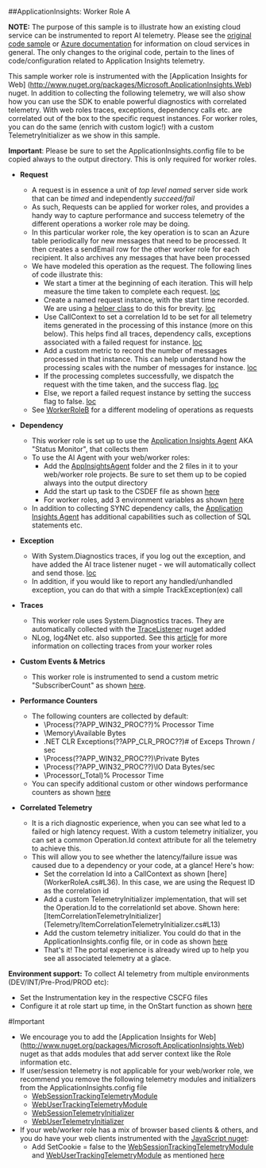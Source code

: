 ﻿##ApplicationInsights: Worker Role A

**NOTE:** The purpose of this sample is to illustrate how an existing cloud service can be instrumented to report AI telemetry. 
Please see the [original code sample](https://code.msdn.microsoft.com/windowsapps/Windows-Azure-Multi-Tier-eadceb36) or [Azure documentation](http://azure.microsoft.com/en-us/services/cloud-services/) for information on cloud services in general.
The only changes to the original code, pertain to the lines of code/configuration related to Application Insights telemetry.

This sample worker role is instrumented with the [Application Insights for Web] (http://www.nuget.org/packages/Microsoft.ApplicationInsights.Web) nuget. In addition to collecting the following telemetry, we will also show how you can use the SDK to enable powerful diagnostics with correlated telemetry. 
With web roles traces, exceptions, dependency calls etc. are correlated out of the box to the specific request instances. For worker roles, you can do the same (enrich with custom logic!) with a custom TelemetryInitializer as we show in this sample.

**Important**: Please be sure to set the ApplicationInsights.config file to be copied always to the output directory. This is only required for worker roles.

* **Request**
  * A request is in essence a unit of *top level named* server side work that can be *timed* and independently *succeed/fail*
  * As such, Requests can be applied for worker roles, and provides a handy way to capture performance and success telemetry of the different operations a worker role may be doing.
  * In this particular worker role, the key operation is to scan an Azure table periodically for new messages that need to be processed. It then creates a sendEmail row for the other worker role for each recipient. It also archives any messages that have been processed
  * We have modeled this operation as the request. The following lines of code illustrate this:
    * We start a timer at the beginning of each iteration. This will help measure the time taken to complete each request. [loc](WorkerRoleA.cs#L34)
    * Create a named request instance, with the start time recorded. We are using a [helper class](Telemetry/RequestTelemetryHelper.cs) to do this for brevity. [loc](WorkerRoleA.cs#L35)
	* Use CallContext to set a correlation Id to be set for all telemetry items generated in the processing of this instance (more on this below). This helps find all traces, dependency calls, exceptions associated with a failed request for instance. [loc](WorkerRoleA.cs#L36)
	* Add a custom metric to record the number of messages processed in that instance. This can help understand how the processing scales with the number of messages for instance. [loc](WorkerRoleA.cs#L58)
	* If the processing completes successfully, we dispatch the request with the time taken, and the success flag. [loc](WorkerRoleA.cs#L96)
	* Else, we report a failed request instance by setting the success flag to false. [loc](WorkerRoleA.cs#L108)      
  * See [WorkerRoleB](../WorkerRoleB) for a different modeling of operations as requests

* **Dependency**
  * This worker role is set up to use the [Application Insights Agent](http://azure.microsoft.com/en-us/documentation/articles/app-insights-monitor-performance-live-website-now/) AKA "Status Monitor", that collects them
  * To use the AI Agent with your web/worker roles:
    * Add the [AppInsightsAgent](AppInsightsAgent) folder and the 2 files in it to your web/worker role projects. Be sure to set them up to be copied always into the output directory
	* Add the start up task to the CSDEF file as shown [here](../AzureEmailService/ServiceDefinition.csdef#L24)
	* For worker roles, add 3 environment variables as shown [here](../AzureEmailService/ServiceDefinition.csdef#L34)
  * In addition to collecting SYNC dependency calls, the [Application Insights Agent](http://azure.microsoft.com/en-us/documentation/articles/app-insights-monitor-performance-live-website-now/) has additional capabilities such as collection of SQL statements etc.

* **Exception**
  * With System.Diagnostics traces, if you log out the exception, and have added the AI trace listener nuget - we will automatically collect and send those. [loc](WorkerRoleA.cs#L107)
  * In addition, if you would like to report any handled/unhandled exception, you can do that with a simple TrackException(ex) call 

* **Traces**
  * This worker role uses System.Diagnostics traces. They are automatically collected with the [TraceListener](http://www.nuget.org/packages/Microsoft.ApplicationInsights.TraceListener) nuget added
  * NLog, log4Net etc. also supported. See this [article](http://azure.microsoft.com/en-us/documentation/articles/app-insights-search-diagnostic-logs/) for more information on collecting traces from your worker roles

* **Custom Events & Metrics**
  * This worker role is instrumented to send a custom metric "SubscriberCount" as shown [here](WorkerRoleA.cs#L135).

* **Performance Counters**
  * The following counters are collected by default:
    * \Process(??APP_WIN32_PROC??)\% Processor Time
	* \Memory\Available Bytes
	* \.NET CLR Exceptions(??APP_CLR_PROC??)\# of Exceps Thrown / sec
	* \Process(??APP_WIN32_PROC??)\Private Bytes
	* \Process(??APP_WIN32_PROC??)\IO Data Bytes/sec
	* \Processor(_Total)\% Processor Time
  * You can specify additional custom or other windows performance counters as shown [here](ApplicationInsights.config#L14)

* **Correlated Telemetry**
  * It is a rich diagnostic experience, when you can see what led to a failed or high latency request. With a custom telemetry initializer, you can set a common Operation.Id context attribute for all the telemetry to achieve this.
  * This will allow you to see whether the latency/failure issue was caused due to a dependency or your code, at a glance! Here's how:
    * Set the correlation Id into a CallContext as shown [here] (WorkerRoleA.cs#L36). In this case, we are using the Request ID as the correlation id
	* Add a custom TelemetryInitializer implementation, that will set the Operation.Id to the correlationId set above. Shown here: [ItemCorrelationTelemetryInitializer] (Telemetry/ItemCorrelationTelemetryInitializer.cs#L13)
	* Add the custom telemetry initializer. You could do that in the ApplicationInsights.config file, or in code as shown [here](WorkerRoleA.cs#L233)
	* That's it! The portal experience is already wired up to help you see all associated telemetry at a glace.

**Environment support:** To collect AI telemetry from multiple environments (DEV/INT/Pre-Prod/PROD etc): 
* Set the Instrumentation key in the respective CSCFG files
* Configure it at role start up time, in the OnStart function as shown [here](WorkerRoleA.cs#L232)

#Important
* We encourage you to add the [Application Insights for Web] (http://www.nuget.org/packages/Microsoft.ApplicationInsights.Web) nuget as that adds modules that add server context like the Role information etc.
* If user/session telemetry is not applicable for your web/worker role, we recommend you remove the following telemetry modules and initializers from the ApplicationInsights.config file
  * [WebSessionTrackingTelemetryModule](ApplicationInsights.config#L34)
  * [WebUserTrackingTelemetryModule](ApplicationInsights.config#L35)
  * [WebSessionTelemetryInitializer](ApplicationInsights.config#L65)
  * [WebUserTelemetryInitializer](ApplicationInsights.config#L59)
* If your web/worker role has a mix of browser based clients & others, and you do have your web clients instrumented with the [JavaScript nuget](http://www.nuget.org/packages/Microsoft.ApplicationInsights.JavaScript):
  * Add SetCookie = false to the [WebSessionTrackingTelemetryModule](ApplicationInsights.config#L36) and [WebUserTrackingTelemetryModule](ApplicationInsights.config#L37) as mentioned [here](ApplicationInsights.config#L42)
